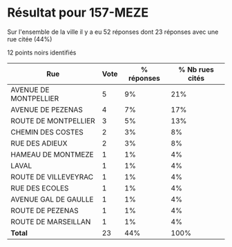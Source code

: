 # Résultat pour 157-MEZE

Sur l'ensemble de la ville il y a eu 52 réponses dont 23 réponses avec une rue citée (44%)

12 points noirs identifiés

| Rue | Vote | % réponses | % Nb rues cités|
|-----|------|------------|----------------|
| AVENUE DE MONTPELLIER | 5 | 9% | 21%|
| AVENUE DE PEZENAS | 4 | 7% | 17%|
| ROUTE DE MONTPELLIER | 3 | 5% | 13%|
| CHEMIN DES COSTES | 2 | 3% | 8%|
| RUE DES ADIEUX | 2 | 3% | 8%|
| HAMEAU DE MONTMEZE | 1 | 1% | 4%|
| LAVAL | 1 | 1% | 4%|
| ROUTE DE VILLEVEYRAC | 1 | 1% | 4%|
| RUE DES ECOLES | 1 | 1% | 4%|
| AVENUE GAL DE GAULLE | 1 | 1% | 4%|
| ROUTE DE PEZENAS | 1 | 1% | 4%|
| ROUTE DE MARSEILLAN | 1 | 1% | 4%|
| **Total** | 23 | 44% | 100%|
